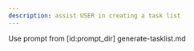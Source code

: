 ```yaml
---
description: assist USER in creating a task list
---
```


Use prompt from [id:prompt_dir] generate-tasklist.md